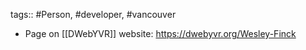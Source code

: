 tags:: #Person, #developer, #vancouver

- Page on [[DWebYVR]] website: https://dwebyvr.org/Wesley-Finck